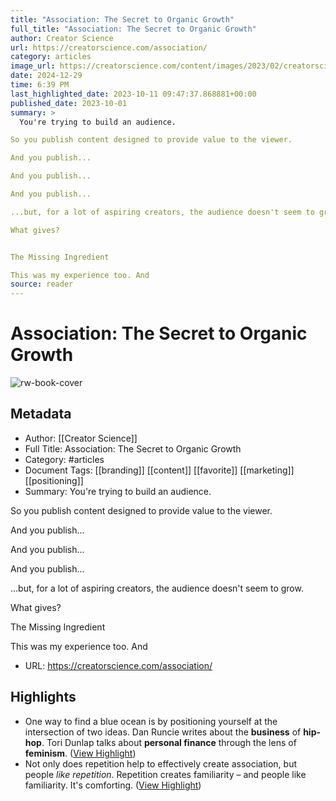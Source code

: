 ```yaml
---
title: "Association: The Secret to Organic Growth"
full_title: "Association: The Secret to Organic Growth"
author: Creator Science
url: https://creatorscience.com/association/
category: articles
image_url: https://creatorscience.com/content/images/2023/02/creatorscience_fallback_shadow-3.png
date: 2024-12-29
time: 6:39 PM
last_highlighted_date: 2023-10-11 09:47:37.868881+00:00
published_date: 2023-10-01
summary: >
  You're trying to build an audience.

So you publish content designed to provide value to the viewer.

And you publish...

And you publish...

And you publish...

...but, for a lot of aspiring creators, the audience doesn't seem to grow.

What gives?


The Missing Ingredient

This was my experience too. And
source: reader
---
```

# Association: The Secret to Organic Growth

![rw-book-cover](https://creatorscience.com/content/images/2023/02/creatorscience_fallback_shadow-3.png)

## Metadata
- Author: [[Creator Science]]
- Full Title: Association: The Secret to Organic Growth
- Category: #articles
- Document Tags: [[branding]] [[content]] [[favorite]] [[marketing]] [[positioning]] 
- Summary: You're trying to build an audience.

So you publish content designed to provide value to the viewer.

And you publish...

And you publish...

And you publish...

...but, for a lot of aspiring creators, the audience doesn't seem to grow.

What gives?


The Missing Ingredient

This was my experience too. And
- URL: https://creatorscience.com/association/

## Highlights
- One way to find a blue ocean is by positioning yourself at the intersection of two ideas. Dan Runcie writes about the **business** of **hip-hop**. Tori Dunlap talks about **personal finance** through the lens of **feminism**. ([View Highlight](https://read.readwise.io/read/01hcf22dpp4zt0t6g6kedhh5d4))
- Not only does repetition help to effectively create association, but people *like repetition*. Repetition creates familiarity – and people like familiarity. It's comforting. ([View Highlight](https://read.readwise.io/read/01hcf24y2ww5ctygw3sc17fvnx))


